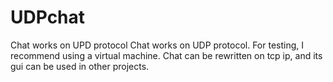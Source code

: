 # UDPchat
Chat works on UPD protocol
Chat works on UDP protocol. For testing, I recommend using a virtual machine. Chat can be rewritten on tcp ip, and its gui can be used in other projects.
